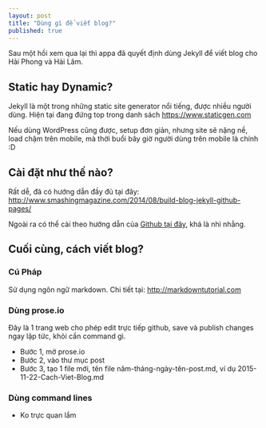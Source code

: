 ```yaml
---
layout: post
title: "Dùng gì để viết blog?"
published: true
---
```




Sau một hồi xem qua lại thì appa đã quyết định dùng Jekyll để viết blog cho Hải Phong và Hải Lâm.

## Static hay Dynamic?

Jekyll là một trong những static site generator nổi tiếng, được nhiều người dùng.
Hiện tại đang đứng top trong danh sách https://www.staticgen.com

Nếu dùng WordPress cũng được, setup đơn giản, nhưng site sẽ nặng nề, load chậm trên mobile, mà thời buổi bây giờ người dùng trên mobile là chính :D

## Cài đặt như thế nào?
Rất dễ, đã có hướng dẫn đầy đủ tại đây: 
http://www.smashingmagazine.com/2014/08/build-blog-jekyll-github-pages/

Ngoài ra có thể cài theo hướng dẫn của [Github tại đây](https://help.github.com/articles/using-jekyll-with-pages/), khá là nhì nhằng.

## Cuối cùng, cách viết blog?

### Cú Pháp
Sử dụng ngôn ngữ markdown. Chi tiết tại: http://markdowntutorial.com

### Dùng prose.io
Đây là 1 trang web cho phép edit trực tiếp github, save và publish changes ngay lập tức, khỏi cần command gì.
- Bước 1, mở prose.io
- Bước 2, vào thư mục post
- Bước 3, tạo 1 file mới, tên file năm-tháng-ngày-tên-post.md, ví dụ 2015-11-22-Cach-Viet-Blog.md

### Dùng command lines
- Ko trực quan lắm





